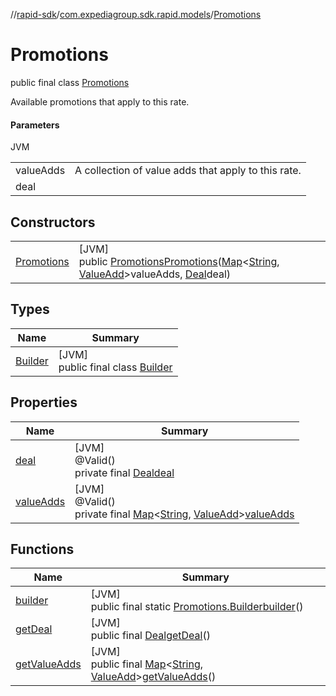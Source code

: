 //[rapid-sdk](../../../index.md)/[com.expediagroup.sdk.rapid.models](../index.md)/[Promotions](index.md)

# Promotions

public final class [Promotions](index.md)

Available promotions that apply to this rate.

#### Parameters

JVM

| | |
|---|---|
| valueAdds | A collection of value adds that apply to this rate. |
| deal |

## Constructors

| | |
|---|---|
| [Promotions](-promotions.md) | [JVM]<br>public [Promotions](index.md)[Promotions](-promotions.md)([Map](https://docs.oracle.com/javase/8/docs/api/java/util/Map.html)&lt;[String](https://docs.oracle.com/javase/8/docs/api/java/lang/String.html), [ValueAdd](../-value-add/index.md)&gt;valueAdds, [Deal](../-deal/index.md)deal) |

## Types

| Name | Summary |
|---|---|
| [Builder](-builder/index.md) | [JVM]<br>public final class [Builder](-builder/index.md) |

## Properties

| Name | Summary |
|---|---|
| [deal](index.md#323788795%2FProperties%2F700308213) | [JVM]<br>@Valid()<br>private final [Deal](../-deal/index.md)[deal](index.md#323788795%2FProperties%2F700308213) |
| [valueAdds](index.md#-563757264%2FProperties%2F700308213) | [JVM]<br>@Valid()<br>private final [Map](https://docs.oracle.com/javase/8/docs/api/java/util/Map.html)&lt;[String](https://docs.oracle.com/javase/8/docs/api/java/lang/String.html), [ValueAdd](../-value-add/index.md)&gt;[valueAdds](index.md#-563757264%2FProperties%2F700308213) |

## Functions

| Name | Summary |
|---|---|
| [builder](builder.md) | [JVM]<br>public final static [Promotions.Builder](-builder/index.md)[builder](builder.md)() |
| [getDeal](get-deal.md) | [JVM]<br>public final [Deal](../-deal/index.md)[getDeal](get-deal.md)() |
| [getValueAdds](get-value-adds.md) | [JVM]<br>public final [Map](https://docs.oracle.com/javase/8/docs/api/java/util/Map.html)&lt;[String](https://docs.oracle.com/javase/8/docs/api/java/lang/String.html), [ValueAdd](../-value-add/index.md)&gt;[getValueAdds](get-value-adds.md)() |
